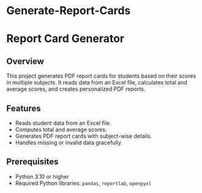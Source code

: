 # Generate-Report-Cards

# Report Card Generator

## Overview
This project generates PDF report cards for students based on their scores in multiple subjects. It reads data from an Excel file, calculates total and average scores, and creates personalized PDF reports.

## Features
- Reads student data from an Excel file.
- Computes total and average scores.
- Generates PDF report cards with subject-wise details.
- Handles missing or invalid data gracefully.

## Prerequisites
- Python 3.10 or higher
- Required Python libraries: `pandas`, `reportlab`, `openpyxl`


